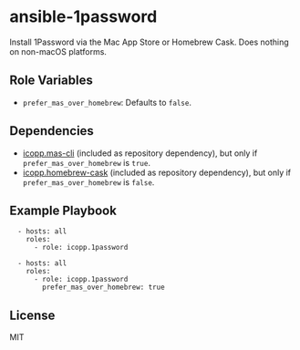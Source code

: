 # ansible-1password

Install 1Password via the Mac App Store or Homebrew Cask. Does nothing on non-macOS platforms.

## Role Variables

* `prefer_mas_over_homebrew`: Defaults to `false`.

## Dependencies

* [icopp.mas-cli](https://github.com/icopp/ansible-mas-cli) (included as repository dependency), but only if `prefer_mas_over_homebrew` is `true`.
* [icopp.homebrew-cask](https://github.com/icopp/ansible-homebrew-cask) (included as repository dependency), but only if `prefer_mas_over_homebrew` is `false`.

## Example Playbook

```
  - hosts: all
    roles:
      - role: icopp.1password
```

```
  - hosts: all
    roles:
      - role: icopp.1password
        prefer_mas_over_homebrew: true
```

## License

MIT
